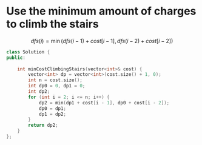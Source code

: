 # Use the minimum amount of charges to climb the stairs
$$dfs(i) = \min(dfs(i-1) + cost[i-1], dfs(i-2) + cost[i-2])$$

```cpp
class Solution {
public:
    
    int minCostClimbingStairs(vector<int>& cost) {
        vector<int> dp = vector<int>(cost.size() + 1, 0);
        int n = cost.size();
        int dp0 = 0, dp1 = 0;
        int dp2;
        for (int i = 2; i <= n; i++) {
            dp2 = min(dp1 + cost[i - 1], dp0 + cost[i - 2]);
            dp0 = dp1;
            dp1 = dp2;
        }
        return dp2;
    }
};
```
